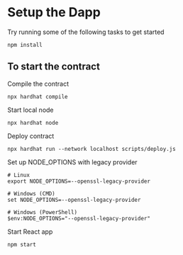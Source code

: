 # Setup the Dapp

Try running some of the following tasks to get started
```shell
npm install
```

## To start the contract

Compile the contract
```shell
npx hardhat compile
```

Start local node
```shell
npx hardhat node
```

Deploy contract
```shell
npx hardhat run --network localhost scripts/deploy.js
```

Set up NODE_OPTIONS with legacy provider
```shell
# Linux
export NODE_OPTIONS=--openssl-legacy-provider

# Windows (CMD)
set NODE_OPTIONS=--openssl-legacy-provider

# Windows (PowerShell)
$env:NODE_OPTIONS="--openssl-legacy-provider"
```

Start React app
```shell
npm start
```


